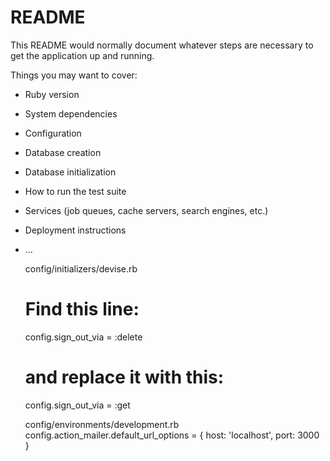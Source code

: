 # README

This README would normally document whatever steps are necessary to get the
application up and running.

Things you may want to cover:

- Ruby version
- System dependencies
- Configuration
- Database creation
- Database initialization
- How to run the test suite
- Services (job queues, cache servers, search engines, etc.)
- Deployment instructions

- ...
  <!-- Changed the following -->

  config/initializers/devise.rb

  # Find this line:

  config.sign_out_via = :delete

  # and replace it with this:

  config.sign_out_via = :get

  <!-- # Added below -->

  config/environments/development.rb
  config.action_mailer.default_url_options = { host: 'localhost', port: 3000 }
